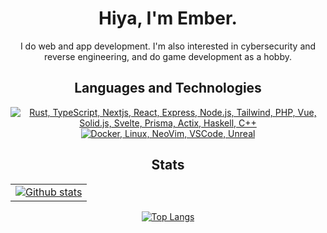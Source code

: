 <h1 align="center">Hiya, I'm Ember.</h1>
<p align="center">I do web and app development. I'm also interested in cybersecurity and reverse engineering, and do game development as a hobby.</p>

<h2 align="center">Languages and Technologies</h2>
<p align="center">
  <a href="#">
    <img src="https://skillicons.dev/icons?i=rust,ts,nextjs,react,express,nodejs,tailwind,php,vue,solidjs,svelte,prisma,actix,haskell,cpp" alt="Rust, TypeScript, Nextjs, React, Express, Node.js, Tailwind, PHP, Vue, Solid.js, Svelte, Prisma, Actix, Haskell, C++" />
    <img src="https://skillicons.dev/icons?i=docker,linux,neovim,vscode,unreal" alt="Docker, Linux, NeoVim, VSCode, Unreal" />
    
  </a>
</p>

<h2 align="center">Stats</h2>
<p align="center"><a href="#">
    <table><tr><td valign="center"><img src="https://github-readme-stats.vercel.app/api?username=EmberHext&theme=aura_dark&show_icons=true&hide_rank=true&custom_title=Stats&count_private=true&hide_border=true&hide=issues,contribs,prs&line_height=24&bg_color=0d1117" alt="Github stats" /></td></tr></table>
    <img src="https://github-readme-stats.vercel.app/api/top-langs/?username=EmberHext&layout=compact&theme=aura_dark&count_private=true&hide_border=true&bg_color=0d1117" alt="Top Langs">
</a></p>
